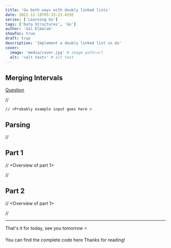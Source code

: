 ```yaml
---
title: 'Go both ways with doubly linked lists'
date: 2022-12-19T05:33:23.419Z
series: ['Learning Go']
tags: ['Data Structures', 'Go']
author: 'Gal Elmalah'
showToc: true
draft: true
description: 'Implement a doubly linked list in Go'
cover:
  image: 'media/cover.jpg' # image path/url
  alt: '<alt text>' # alt text
---
```


## Merging Intervals

[Question](https://adventofcode.com/2022/day/13)

// <Question quick description >

```
// <Probably example input goes here >

```

## Parsing

// <Explain about parsing>

## Part 1

// <Overview of part 1>

// <Go over solution and relevant structures>

## Part 2

// <Overview of part 1>

// <Go over solution and relevant structures>

---

That's it for today, see you tomorrow ⭐️

You can find the complete code here
Thanks for reading!
